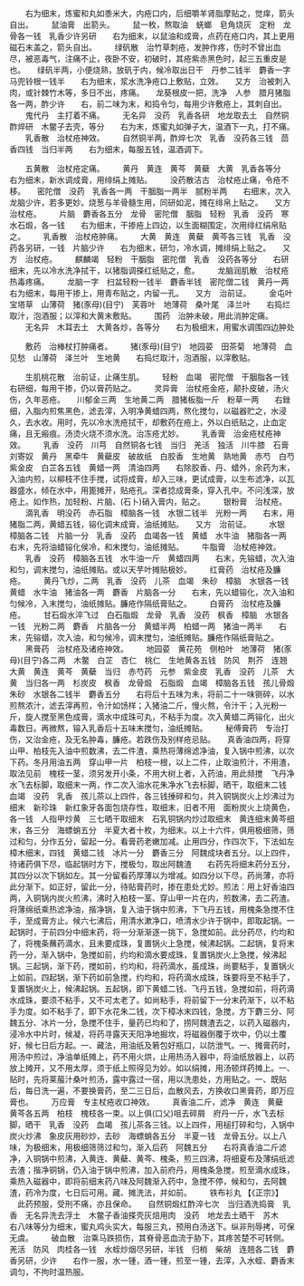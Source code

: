 <!-- { "loadSidebar": true } -->
　　右为细末，炼蜜和丸如黍米大，内疮口内，后细嚼羊肾脂摩贴之，觉痒，箭头自出。
　　鼠油膏　出箭头。
　　鼠一枚，熬取油　蜣螂　皂角烧灰　定粉　龙骨各一钱　乳香少许另研　　右为细末，以鼠油和成膏，点药在疮口内，其上更用磁石末盖之，箭头自出。
　　绿矾散　治竹草刺疮，发肿作疼，伤时不曾出血尽，被恶毒气，注痛不止，夜卧不安，初破时，其疮紫赤黑色时，起三五重皮是也。　　绿矾半两，小便烧熟，放矾于内，候冷取出日干　丹参二钱半　麝香一字　马兜铃根一钱半　　右为细末，浆水洗净疮口上敷贴，立效。　　又方　治被刺入肉，或针棘竹木等，多日不出，疼痛。　　龙葵根皮一把，洗净　人参　腊月猪脂各一两，酢少许　　右，前二味为末，和捣令匀，每用少许敷疮上，其刺自出。
　　鬼代丹　主打着不痛。
　　无名异　没药　乳香各研　地龙取去土　自然铜酢焠研　木鳖子去壳，等分　　右为末，炼蜜丸如弹子大，温酒下一丸，打不痛。
　　乳香散　治杖疮神效。
　　自然铜半两，酢焠七次　乳香　没药各三钱　茴香四钱　当归半两　　右为细末，每服五钱，温酒调下。

　　五黄散　治杖疮定痛。
　　黄丹　黄连　黄芩　黄蘗　大黄　乳香各等分　　右为细末，新水调成膏，用绯绢上摊贴。
　　没药散洁古　治杖疮止痛，令疮不移。　　密陀僧　没药　乳香各一两　干胭脂一两半　腻粉半两　　右细末，次入龙脑少许，若多更妙。烧葱与羊骨髓生用，同研如泥，摊在绯帛上贴之。　　又方　治杖疮。
　　片脑　麝香各五分　龙骨　密陀僧　胭脂　轻粉　乳香　没药　寒水石煅，各一钱　　右为细末，干掺疮上四边，以生面糊围定，次用绯红绢帛贴之。
　　乳香散　治杖疮肿痛。
　　大黄　黄连　黄蘗　黄芩各三钱　乳香　没药各另研，一钱　片脑少许　　右为细末，研匀，冷水调，摊绯绢上贴之。　　又方　治杖疮。
　　麒麟竭　轻粉　干胭脂　密陀僧　乳香　没药各等分　　右研细末，先以冷水洗净拭干，以猪脂调搽红纸贴之，愈。
　　龙脑润肌散　治杖疮热毒疼痛。
　　龙脑一字　扫盆轻粉一钱半　麝香半钱　密陀僧二钱　黄丹一两　　右为细末，每用干掺上，用青布贴之，内留一孔。　　又方　治前证。
　　金屯叶　宝塔草　山薄荷　猪(豕母)(目宁)　芙蓉叶　地薄荷　桑叶尾　泽兰叶　　右捣烂取汁，泡酒服；以滓和大黄末敷贴。
　　围药　治肿未破，用此消肿定痛。
　　无名异　木耳去土　大黄各炒，各等分　　右为极细末，用蜜水调围四边肿处

　　敷药　治棒杖打肿痛者。
　　猪(豕母)(目宁)　地园荽　田茶菊　地薄荷　血见愁　山薄荷　泽兰叶　生地黄　　右捣烂取汁，泡酒服，以滓敷贴。

　　生肌桃花散　治前证，止痛生肌。
　　轻粉　血竭　密陀僧　干胭脂各一钱　　右研细，每用干掺，仍以膏药贴之。
　　灵异膏　治杖疮金疮，颠扑皮破，汤火伤，久年恶疮。　　川郁金三两　生地黄二两　腊猪板脂一斤　粉草一两　　右銼细，入脂内煎焦黑色，滤去滓，入明净黄蜡四两，熬化搅匀，以磁器贮之，水浸久，去水收。用时，先以冷水洗疮拭干，却敷药在疮上，外以白纸贴之，止血定痛，且无瘢痕。汤烫火烧不须水洗。治冻疮尤妙。
　　乳香膏　治金疮杖疮神效。
　　乳香　没药　川芎　自然铜各七钱　当归　羌活　独活　川牛膝　石膏　刘寄奴　黄丹　黑牵牛　黄蘗皮　破故纸　白胶香　生地黄　熟地黄　赤芍　白芍　紫金皮　白芷各五钱　黄蜡一两　清油四两　　右除胶香、丹、蜡外，余药为末，入油内煎，以柳枝不住手搅，试将成膏，却入三味，更试成膏，以生布滤净，以瓦器盛水，倾在水中，用篦摊开，贴疮孔。深者捻成膏条，穿入孔中。不问浅深，放疮上。如作热，加轻粉、片脑、(石卜)硝入膏内，贴之。
　　银粉膏　治杖疮。
　　滴乳香　明没药　赤石脂　樟脑各一钱　水银二钱半　光粉一两　　右末，用猪脂二两，黄蜡五钱，镕化调末成膏，油纸摊贴。　　又方　治前证。
　　水银　樟脑各二钱　片脑一分　乳香　没药　血竭各一钱　黄蜡　水牛油　猪脂各一两　　右末，先将油蜡镕化侯冷，和末搅匀，油纸摊贴。
　　牛脂膏　治杖疮神效。
　　乳香　没药　樟脑各五钱　水牛油一斤　黄蜡四两　　右末，先镕蜡，次入油和匀，调末搅匀，油纸摊贴。或以天芋叶摊贴极妙。
　　红膏药　治杖疮及臁疮。
　　黄丹飞炒，二两　乳香　没药　儿茶　血竭　朱砂　樟脑　水银各一钱　黄蜡　水牛油　猪油各一两　麝香　片脑各一分　　右末，先以蜡镕化，次入油和匀候冷，入末搅匀，油纸摊贴。臁疮作隔纸膏贴之。
　　白膏药　治杖疮及臁疮。
　　甘石煅水淬飞过　白石脂煅　龙骨　乳香　没药　枫香　樟脑　水银各一钱　光粉二两　麝香　片脑各一分　黄蜡半两　柏蜡一两　猪油一两半　　右末，先镕蜡，次入油，和匀候冷，调末搅匀，油纸摊贴。臁疮作隔纸膏贴之。
　　黑膏药　治杖疮及诸疮神效。
　　地园荽　黄花苑　侧柏叶　地薄荷　猪(豕母)(目宁)各二两　木鳖　白芷　杏仁　桃仁　生地黄各五钱　防风　荆芥　连翘　大黄　黄连　黄芩　黄蘗　当归　赤芍药　元参　紫金皮　乳香　没药　儿茶　大黄　当归各一两　杉炭皮　枫香　龙骨煅　石脂煅　血竭　樟脑各五钱　孩儿骨煅　朱砂　水银各二钱半　麝香五分　　右将后十五味为未，将前二十一味铡碎，以水煎熬浓汁，滤去滓再煎，令汁如饧样；入猪油二斤，慢火熬，令汁干；入光粉一斤，旋人搅至黑色成膏，滴水中成珠可丸，不粘手为度。次入黄蜡二两镕化，出火毒数日。再微熬，镕入乳香后十五味末搅匀，油纸摊贴。
　　秘傅膏药　专治打伤，又治金疮，及无名肿毒，臁疮。若跌伤及别样疮忌贴。　　真香油四两，将穿山甲、柏枝先入油中煎数沸，去二件渣，乘热将薄绵滤净油，复入锅中煎沸，以次下药。冬月用油五两　穿山甲一片　柏枝一根，以上二件，止取油煎汁，不用渣，取法见前　槐枝一茎，须另发开小条，不用大树上者，入药油，用此频搅　飞丹净水飞去标脚，取细末一两，作二次入油水花朱净水飞去标脚，晒干，取细末二钱　血竭　没药　乳香　孩儿茶以上四件，各三钱捶碎和匀，共入铜锅炭火上炒沸过为细末　新珍珠　新红象牙各面包烧存性，取细末，旧者不用　面粉炭火上烧黄色，各一钱　人指甲炒黄　三七晒干取细末　石乳铜锅内炒过取细末　黄连细末黄芩细末，各三分　海螵蛸五分　半夏大者十枚，为细末。以上十六件，俱用极细筛，筛过和匀，分作五分，留起一分。看膏药老嫩加减。止用四分，作四次下，下法如左　樟木细末，四钱　黄蜡二钱　冰片一分　麝香三分　阿魏成块者五分。以上四件，待诸药俱下尽，临起锅时方下，搅极匀，取出阿魏渣　　右药先将细末药分五分，其四分以次下锅如左。其一分留看药厚薄以为增减。如四分以下尽，药尚薄，亦将此分渐下。如正好，留此一分，待贴膏药时，掺在患处尤妙。煎法：用上好香油四两，入铜锅内炭火煎沸，沸时入柏枝一茎、穿山甲一片在内，煎数沸，去二药渣。将薄绵纸乘热滤净油，揩净锅，复入油于锅中煎沸，下飞丹五钱，用槐条急搅不住手，至成膏方止。候六七沸后，用清水漱净口，喷清水少许于锅中，即取起锅。一起锅时，于前四分中细末药，将一分渐渐逐一挑下，急搅如前。此分药尽，约均和了，将槐条蘸药滴水，且未要成珠，复置锅火上急搅，候沸起锅。二起锅，复将末药一分，渐入锅中，急搅如前，约均和滴水要成珠，复置锅炭火上急搅，候沸起锅。三起锅，渐下药，搅如前，约均和，将药滴水，虽成珠，尚要粘手，复置锅火上如前。四起锅，渐下药如前急搅，约均和，将药滴水成珠，珠要将至不粘手了，复置锅炭火上，候沸起锅。五起锅，即下黄蜡二钱、飞丹五钱，急搅如前，将药滴水成珠，要须不粘手，又不可太老了。如尚粘手，将前留下一分末药渐下，以不粘手为度。如不粘手了，即下水花朱二钱，次下樟冰末四钱，急搅，方下麝三分、阿魏五分、冰片一分，急搅不住手，量药已均和了，捞阿魏渣去之，以药入磁器内，浸冷水中片时，候凝，将药寻露天天阳净地掘坎，将磁器倒覆于坎中，仍以土覆好，候七日后方起。一、藏法，用油纸及箬包好瓶口，以防泄气。一、摊膏药时，用汤中煎过，净油单纸摊上，药不用火烘，止用热汤入器中，将油纸放器上，以药放上摊开，又不用太厚，须于纸上照得见为妙。如以绢摊，用汤顿烊药摊上。一、贴时，先将莱菔汁桑叶煎汤，露中露过一宿，用以洗患处，方用贴之。一、既贴后，每日洗一遍，不要换膏药，至二三日后，血散风去，方换收口黑膏药，即万应膏也。
　　万应膏　专主杖疮收口神效。
　　真香油二斤，滤净　黄连　黄蘗　黄芩各五两　柏枝　槐枝各一束。以上俱(口父)咀去碎屑　府丹一斤，水飞去标脚，晒干　乳香　没药　血竭　孩儿茶各三钱。以上四件，用槌打碎和匀，入锅中炭火炒沸　象皮灰用砂炒，去砂　海螵蛸各五分　半夏一钱　龙骨五分。以上八味，为极细末，用极细筛筛过和匀，渐入后药　阿魏五分　　右将真香油二斤滤净，入铜锅中煎沸，入黄连、黄蘗、黄芩、槐条，煎三四沸，将细夏布及薄绢纸滤去渣；揩净铜锅，仍入油于锅中煎沸，加入前府丹，用槐条急搅，煎至滴水成珠，乘热入磁器中，即将前细末药八味及阿魏渐入药中，急搅不停，候和匀，去阿魏渣，药冷为度，七日后可用。藏、摊洗法，并如前。
　　铁布衫丸 【《正宗》】 　此药预服，受刑不痛，亦且保命。　　自然铜煅红酢淬七次　当归酒洗捣膏　乳香　无名异洗去浮土　木鳖子香油搽壳灰焙用肉　没药　地龙去土晒干　苏木　　右八味等分为细末，蜜丸鸡头实大，每服三丸，预用白汤送下。纵非刑辱拷，可保无虞。
　　破血散　治乘马跌损伤，其脊骨恶血流于胁下，其疼苦楚不可转侧。　　羌活　防风　肉桂各一钱　水蛭炒烟尽另研，半钱　归梢　柴胡　连翘各二钱　麝香另研，少许　　右作一服，水一锺，酒一锺，煎至一锺，去滓，入水蛭、麝香末调匀，不拘时温热服。
